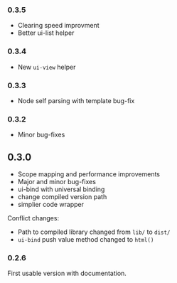 ### 0.3.5

* Clearing speed improvment
* Better ui-list helper

### 0.3.4

* New `ui-view` helper

### 0.3.3

* Node self parsing with template bug-fix

### 0.3.2

* Minor bug-fixes

## 0.3.0

* Scope mapping and performance improvements
* Major and minor bug-fixes
* ui-bind with universal binding
* change compiled version path 
* simplier code wrapper

Conflict changes:

* Path to compiled library changed from `lib/` to `dist/`
* `ui-bind` push value method changed to `html()`

### 0.2.6

First usable version with documentation.